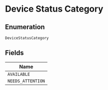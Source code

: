 
# Device Status Category

## Enumeration

`DeviceStatusCategory`

## Fields

| Name |
|  --- |
| `AVAILABLE` |
| `NEEDS_ATTENTION` |

